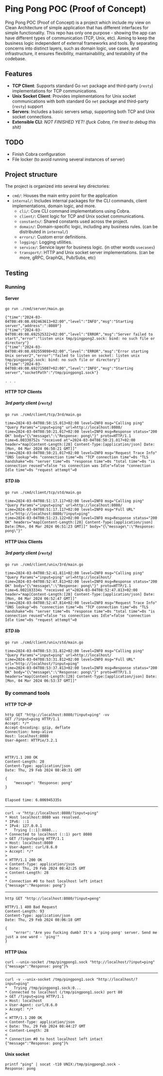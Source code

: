# Ping Pong POC (Proof of Concept)

Ping Pong POC (Proof of Concept) is a project which include my view on Clean Architecture of simple application
that has different interfaces for simple functionality. This repo has only one purpose - showing the app can have different types
of communication (TCP, Unix, etc). Aiming to keep the business logic independent of external frameworks and tools.
By separating concerns into distinct layers, such as domain logic, use cases, and infrastructure,
it ensures flexibility, maintainability, and testability of the codebase.

## Features

* **TCP Client**: Supports standard Go `net` package and third-party (`resty`) implementations for TCP communications.
* **Unix Socket Client**: Provides implementations for Unix socket communications with both standard Go `net` package and third-party (`resty`) support
* **Servers**: Includes a basic servers setup, supporting both TCP and Unix socket connections.
* **Extensible CLI**: *NOT FINISHED YET! (fuck Cobra, I'm tired to debug this shit)*

## TODO

* Finish Cobra configuration
* File locker (to avoid running several instances of server)

## Project structure

The project is organized into several key directories:

* `cmd/`: Houses the main entry point for the application
* `internal/`: Includes internal packages for the CLI commands, client implementations, domain logic, and more.
  * `cli/`: Core CLI command implementations using Cobra.
  * `client/`: Client logic for TCP and Unix socket communications.
  * `constants/`: Shared constants used across the project.
  * `domain/`: Domain-specific logic, including any business rules. (can be distributed in `internal/`)
  * `errors/`: Custom error definitions.
  * `logging/`: Logging utilities.
  * `service/`: Service layer for business logic. (in other words `usecases`)
  * `transport/`: HTTP and Unix socket server implementations. (can be more, gRPC, GraphQL, Pub/Subs, etc)

## Testing

### Running

#### Server

```shell
go run ./cmd/server/main.go

{"time":"2024-03-04T08:49:08.692463613+02:00","level":"INFO","msg":"Starting server","address":":8080"}
{"time":"2024-03-04T08:49:08.692525322+02:00","level":"ERROR","msg":"Server failed to start","error":"listen unix tmp/pingpong2.sock: bind: no such file or directory"}
{"time":"2024-03-04T08:49:08.692559098+02:00","level":"ERROR","msg":"Error starting Unix server2","error":"failed to listen on socket: listen unix tmp/pingpong2.sock: bind: no such file or directory"}
{"time":"2024-03-04T08:49:08.692715087+02:00","level":"INFO","msg":"Starting server","socketPath":"/tmp/pingpong1.sock"}

. . .
```

#### HTTP TCP Clients

##### 3rd party client (`resty`)

```shell
go run ./cmd/client/tcp/3rd/main.go

time=2024-03-04T08:50:15.013+02:00 level=INFO msg="Calling ping" "Query Params"="input=ping" url=http://localhost:8080/
time=2024-03-04T08:50:21.017+02:00 level=INFO msg=Response status="200 OK" body="{\"message\":\"Response: pong\"}" proto=HTTP/1.1 time=6.00330752s "received at"=2024-03-04T08:50:21.017+02:00 header="map[Content-Length:[28] Content-Type:[application/json] Date:[Mon, 04 Mar 2024 06:50:21 GMT]]"
time=2024-03-04T08:50:21.017+02:00 level=INFO msg="Request Trace Info" "DNS lookup"=0s "connection time"=0s "TCP connection time"=0s "TLS handshake"=0s "server time"=0s "response time"=0s "total time"=0s "is connection reused"=false "ss connection was Idle"=false "connection Idle time"=0s "request attempt"=0
```

##### STD lib

```shell
go run ./cmd/client/tcp/std/main.go

time=2024-03-04T08:51:17.117+02:00 level=INFO msg="Calling ping" "Query Params"="input=ping" url=http://localhost:8080/
time=2024-03-04T08:51:17.117+02:00 level=INFO msg="Full URL" url="http://localhost:8080/?input=ping"
time=2024-03-04T08:51:23.122+02:00 level=INFO msg=Response status="200 OK" headers="map[Content-Length:[28] Content-Type:[application/json] Date:[Mon, 04 Mar 2024 06:51:23 GMT]]" body="{\"message\":\"Response: pong\"}"
```

#### HTTP Unix Clients

##### 3rd party client (`resty`)

```shell
go run ./cmd/client/unix/3rd/main.go

time=2024-03-04T08:52:41.811+02:00 level=INFO msg="Calling ping" "Query Params"="input=ping" url=http://localhost/
time=2024-03-04T08:52:47.813+02:00 level=INFO msg=Response status="200 OK" body="{\"message\":\"Response: pong\"}" proto=HTTP/1.1 time=6.002183334s "received at"=2024-03-04T08:52:47.813+02:00 header="map[Content-Length:[28] Content-Type:[application/json] Date:[Mon, 04 Mar 2024 06:52:47 GMT]]"
time=2024-03-04T08:52:47.814+02:00 level=INFO msg="Request Trace Info" "DNS lookup"=0s "connection time"=0s "TCP connection time"=0s "TLS handshake"=0s "server time"=0s "response time"=0s "total time"=0s "is connection reused"=false "ss connection was Idle"=false "connection Idle time"=0s "request attempt"=0
```

##### STD lib

```shell
go run ./cmd/client/unix/std/main.go

time=2024-03-04T08:53:31.812+02:00 level=INFO msg="Calling ping" "Query Params"="input=ping" url=http://localhost/
time=2024-03-04T08:53:31.812+02:00 level=INFO msg="Full URL" url="http://localhost/?input=ping"
time=2024-03-04T08:53:37.813+02:00 level=INFO msg=Response status="200 OK" body="{\"message\":\"Response: pong\"}" proto=HTTP/1.1 headers="map[Content-Length:[28] Content-Type:[application/json] Date:[Mon, 04 Mar 2024 06:53:37 GMT]]"
```

### By command tools

#### HTTP TCP-IP

```shell
http GET "http://localhost:8080/?input=ping" -vv
GET /?input=ping HTTP/1.1
Accept: */*
Accept-Encoding: gzip, deflate
Connection: keep-alive
Host: localhost:8080
User-Agent: HTTPie/3.2.1



HTTP/1.1 200 OK
Content-Length: 28
Content-Type: application/json
Date: Thu, 29 Feb 2024 08:49:31 GMT

{
    "message": "Response: pong"
}


Elapsed time: 6.006945335s
```

---

```shell
curl -v "http://localhost:8080/?input=ping"
* Host localhost:8080 was resolved.
* IPv6: ::1
* IPv4: 127.0.0.1
*   Trying [::1]:8080...
* Connected to localhost (::1) port 8080
> GET /?input=ping HTTP/1.1
> Host: localhost:8080
> User-Agent: curl/8.6.0
> Accept: */*
> 
< HTTP/1.1 200 OK
< Content-Type: application/json
< Date: Thu, 29 Feb 2024 08:42:25 GMT
< Content-Length: 28
< 
* Connection #0 to host localhost left intact
{"message":"Response: pong"}
```

---

```shell
http GET "http://localhost:8080/?input=peng"

HTTP/1.1 400 Bad Request
Content-Length: 93
Content-Type: application/json
Date: Thu, 29 Feb 2024 08:06:18 GMT

{
    "error": "Are you fucking dumb? It's a 'ping-pong' server. Send me just a one word - 'ping'"
}
```

#### HTTP Unix

```shell
curl --unix-socket /tmp/pingpong1.sock "http://localhost/?input=ping"
{"message":"Response: pong"}%
```

---

```shell
curl -v --unix-socket /tmp/pingpong1.sock "http://localhost/?input=ping"
*   Trying /tmp/pingpong1.sock:0...
* Connected to localhost (/tmp/pingpong1.sock) port 80
> GET /?input=ping HTTP/1.1
> Host: localhost
> User-Agent: curl/8.6.0
> Accept: */*
> 
< HTTP/1.1 200 OK
< Content-Type: application/json
< Date: Thu, 29 Feb 2024 08:44:27 GMT
< Content-Length: 28
< 
* Connection #0 to host localhost left intact
{"message":"Response: pong"}% 
```

#### Unix socket

```shell
printf "ping" | socat -t10 UNIX:/tmp/pingpong2.sock -
Response: pong
```

